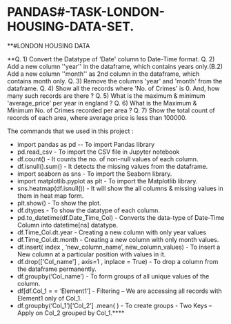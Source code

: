# PANDAS#-TASK-LONDON-HOUSING-DATA-SET.

**#LONDON HOUSING DATA

**Q. 1) Convert the Datatype of 'Date' column to Date-Time format. 
Q. 2) Add a new column ''year'' in the dataframe, which contains years only.(B.2) Add a new column ''month'' as 2nd column in the dataframe, which contains month only.
Q. 3) Remove the columns 'year' and 'month' from the dataframe. 
Q. 4) Show all the records where 'No. of Crimes' is 0. And, how many such records are there ?
Q. 5) What is the maximum & minimum 'average_price' per year in england ?
Q. 6) What is the Maximum & Minimum No. of Crimes recorded per area ? 
Q. 7) Show the total count of records of each area, where average price is less than 100000.

The commands that we used in this project :

* import pandas as pd -- To import Pandas library
* pd.read_csv - To import the CSV file in Jupyter notebook
* df.count() - It counts the no. of non-null values of each column.
* df.isnull().sum() - It detects the missing values from the dataframe.
* import seaborn as sns - To import the Seaborn library.
* import matplotlib.pyplot as plt - To import the Matplotlib library.
* sns.heatmap(df.isnull()) - It will show the all columns & missing values in them in heat map form.
* plt.show() - To show the plot.
* df.dtypes - To show the datatype of each column.
* pd.to_datetime(df.Date_Time_Col) - Converts the data-type of Date-Time Column into datetime[ns] datatype.
* df.Time_Col.dt.year - Creating a new column with only year values
* df.Time_Col.dt.month - Creating a new column with only month values.
* df.insert( index , ‘new_column_name’, new_column_values) - To insert a New column at a particular position with values in it.
* df.drop(['Col_name'] , axis=1 , inplace = True) - To drop a column from the dataframe permanently.
* df.groupby(‘Col_name’) - To form groups of all unique values of the column.
* df[df.Col_1 = = ‘Element1’] - Filtering – We are accessing all records with Element1 only of Col_1.
* df.groupby(‘Col_1’)[‘Col_2’] .mean( ) - To create groups - Two Keys – Apply on Col_2 grouped by Col_1.****
